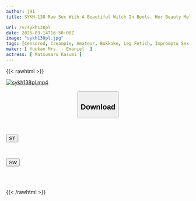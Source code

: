 ```yaml
---
author: j91
title: SYKH-138 Raw Sex With A Beautiful Witch In Boots. Her Beauty Melts In The Pleasure Of A Quick Dick... Kasumi, 26 Years Old

url: /v/sykh138pl
date: 2025-03-14T16:50:00Z
image: "sykh138pl.jpg"
tags: [Censored, Creampie, Amateur, Bukkake, Leg Fetish, Impromptu Sex	]
maker: [ Yuukan Mrs. - Emaniel  ]
actress: [ Matsumaru Kasumi ]
---
```



{{< rawhtml >}}

<div class="video" data-videoid="KLwbxPvZ2Rc0YrR">
    <a href="javascript:;">
        <img src="/v/sykh138pl/sykh138pl.jpg" width="WIDTH" height="HEIGHT" alt="sykh138pl.mp4" loading="lazy">
    </a>
</div>

<script type="text/javascript" src="https://j91.asia/asset/on-demand-st.js"></script>

<br>
  <link rel="stylesheet" href="https://j91.asia/asset/bs5.css">
  
  <center>
  <button class="btn btn-primary" type="button" data-bs-toggle="collapse" data-bs-target=".multi-collapse" aria-expanded="false" aria-controls="multiCollapseExample1 multiCollapseExample2"><h2>Download</h2></button></center>
</p>
<div class="row">
  <div class="col">
    <div class="collapse multi-collapse" id="multiCollapseExample1">
      <div class="card card-body">
	      	      <br>
<div class="buttons">  
<p><a href="/v/sykh138pl/st.html" target="_blank"><button class="btn-hover color-3"><i class="fa fa-download"></i> ST</button></a></p></div>
    </div>
  </div>
</div>
  <div class="col">
    <div class="collapse multi-collapse" id="multiCollapseExample2">
      <div class="card card-body">
	      <br>
<div class="buttons">
<p><a href="/v/sykh138pl/sw.html" target="_blank"><button class="btn-hover color-2"><i class="fa fa-download"></i> SW</button></a></p></div>
<br><br>
      </div>
    </div>
  </div>
</div>

{{< /rawhtml >}}